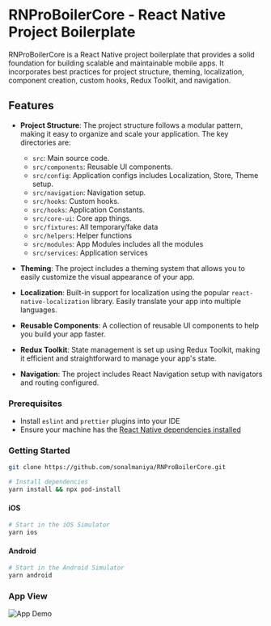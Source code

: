 # RNProBoilerCore - React Native Project Boilerplate

RNProBoilerCore is a React Native project boilerplate that provides a solid foundation for building scalable and maintainable mobile apps. It incorporates best practices for project structure, theming, localization, component creation, custom hooks, Redux Toolkit, and navigation.

## Features

- **Project Structure**: The project structure follows a modular pattern, making it easy to organize and scale your application. The key directories are:
  - `src`: Main source code.
  - `src/components`: Reusable UI components.
  - `src/config`: Application configs includes Localization, Store, Theme setup.
  - `src/navigation`: Navigation setup.
  - `src/hooks`: Custom hooks.
  - `src/hooks`: Application Constants.
  - `src/core-ui`: Core app things.
  - `src/fixtures`: All temporary/fake data
  - `src/helpers`: Helper functions
  - `src/modules`: App Modules includes all the modules
  - `src/services`: Application services
  
- **Theming**: The project includes a theming system that allows you to easily customize the visual appearance of your app.

- **Localization**: Built-in support for localization using the popular `react-native-localization` library. Easily translate your app into multiple languages.

- **Reusable Components**: A collection of reusable UI components to help you build your app faster.

- **Redux Toolkit**: State management is set up using Redux Toolkit, making it efficient and straightforward to manage your app's state.

- **Navigation**: The project includes React Navigation setup with navigators and routing configured.


### Prerequisites

- Install `eslint` and `prettier` plugins into your IDE
- Ensure your machine has the [React Native dependencies installed](https://facebook.github.io/react-native/docs/getting-started)


### Getting Started

```bash
git clone https://github.com/sonalmaniya/RNProBoilerCore.git
  ```

```bash
# Install dependencies
yarn install && npx pod-install
```

#### iOS

```bash
# Start in the iOS Simulator
yarn ios
```

#### Android

```bash
# Start in the Android Simulator
yarn android
```

### App View
![App Demo](https://drive.google.com/uc?id=1q0BdkjrqDTMFomg6rKl9V0REdc8ZDG3D)

